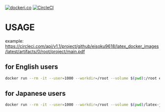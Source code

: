 [![dockeri.co](https://dockeri.co/image/eisoku9618/latex)](https://hub.docker.com/r/eisoku9618/latex)
[![CircleCI](https://circleci.com/gh/eisoku9618/latex_docker_images/tree/master.svg?style=svg)](https://circleci.com/gh/eisoku9618/latex_docker_images/tree/master)

# USAGE

example: https://circleci.com/api/v1.1/project/github/eisoku9618/latex_docker_images/latest/artifacts/0/root/project/main.pdf

## for English users

```bash
docker run --rm -it --user=1000 --workdir=/root --volume $(pwd):/root eisoku9618/latex /bin/bash -c "latexmk -pvc main.tex"
```

## for Japanese users

```bash
docker run --rm -it --user=1000 --workdir=/root --volume $(pwd)/latex-japanese:/root eisoku9618/latex:latex-japanese /bin/bash -c "latexmk -pvc main.tex"
```
